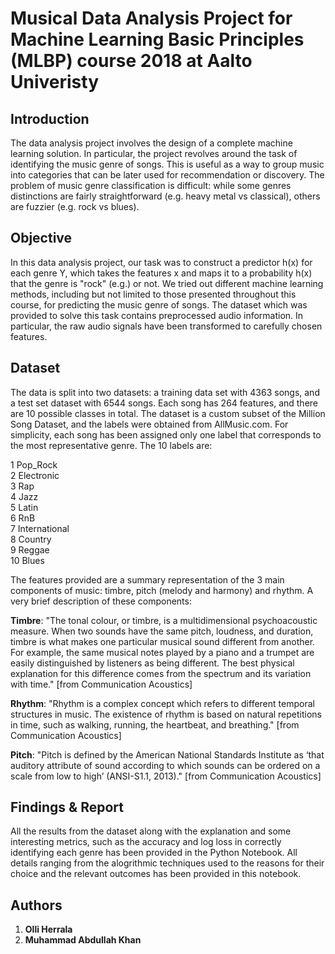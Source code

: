 # Musical Data Analysis Project for Machine Learning Basic Principles (MLBP) course 2018 at Aalto Univeristy

## Introduction

The data analysis project involves the design of a complete machine learning solution. In
particular, the project revolves around the task of identifying the music genre of songs. This
is useful as a way to group music into categories that can be later used for recommendation
or discovery. The problem of music genre classification is difficult: while some genres
distinctions are fairly straightforward (e.g. heavy metal vs classical), others are fuzzier (e.g.
rock vs blues).

## Objective 

In this data analysis project, our task was to construct a predictor h(x) for each genre Y, which
takes the features x and maps it to a probability h(x) that the genre is "rock" (e.g.) or not.
We tried out different machine learning methods, including but not limited to those
presented throughout this course, for predicting the music genre of songs. The dataset
which was provided to solve this task contains preprocessed audio information. In particular,
the raw audio signals have been transformed to carefully chosen features.

## Dataset

The data is split into two datasets: a training data set with 4363 songs, and a test set dataset
with 6544 songs. Each song has 264 features, and there are 10 possible classes in total.
The dataset is a custom subset of the Million Song Dataset, and the labels were obtained
from AllMusic.com. For simplicity, each song has been assigned only one label that
corresponds to the most representative genre. The 10 labels are:

1  Pop_Rock  
2  Electronic  
3  Rap  
4  Jazz  
5  Latin  
6  RnB  
7  International  
8  Country  
9  Reggae  
10 Blues  

The features provided are a summary representation of the 3 main components of music:
timbre, pitch (melody and harmony) and rhythm. A very brief description of these
components:

**Timbre**: "The tonal colour, or timbre, is a multidimensional psychoacoustic measure. When
two sounds have the same pitch, loudness, and duration, timbre is what makes one
particular musical sound different from another. For example, the same musical notes played
by a piano and a trumpet are easily distinguished by listeners as being different. The best
physical explanation for this difference comes from the spectrum and its variation with time."
[from Communication Acoustics]

**Rhythm**: "Rhythm is a complex concept which refers to different temporal structures in
music. The existence of rhythm is based on natural repetitions in time, such as walking,
running, the heartbeat, and breathing." [from Communication Acoustics]

**Pitch**: "Pitch is defined by the American National Standards Institute as ‘that auditory
attribute of sound according to which sounds can be ordered on a scale from low to high’
(ANSI-S1.1, 2013)." [from Communication Acoustics]

## Findings & Report

All the results from the dataset along with the explanation and some interesting metrics, such as
the accuracy and log loss in correctly identifying each genre has been provided in the Python Notebook.
All details ranging from the alogrithmic techniques used to the reasons for their choice and the relevant
outcomes has been provided in this notebook.

## Authors

1. **Olli Herrala**
2. **Muhammad Abdullah Khan** 

